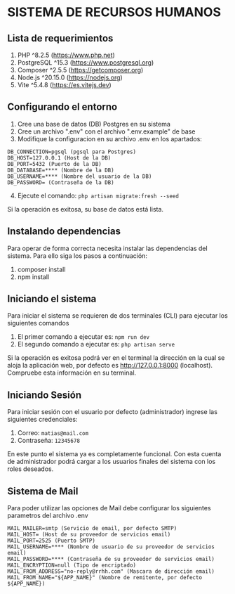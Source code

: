 # SISTEMA DE RECURSOS HUMANOS
## Lista de requerimientos

1.  PHP ^8.2.5 (<a>https://www.php.net</a>)
2.  PostgreSQL ^15.3 (<a>https://www.postgresql.org</a>)
3.  Composer ^2.5.5 (<a>https://getcomposer.org</a>)
4.  Node.js ^20.15.0 (<a>https://nodejs.org</a>)
5.  Vite ^5.4.8 (<a>https://es.vitejs.dev</a>)

## Configurando el entorno
1.  Cree una base de datos (DB) Postgres en su sistema
2.  Cree un archivo ".env" con el archivo ".env.example" de base
3.  Modifique la configuracion en su archivo .env en los apartados:
```
DB_CONNECTION=pgsql (pgsql para Postgres)
DB_HOST=127.0.0.1 (Host de la DB)
DB_PORT=5432 (Puerto de la DB)
DB_DATABASE=**** (Nombre de la DB)
DB_USERNAME=**** (Nombre del usuario de la DB)
DB_PASSWORD= (Contraseña de la DB)
```
    
4.  Ejecute el comando: `php artisan migrate:fresh --seed`

Si la operación es exitosa, su base de datos está lista.

## Instalando dependencias
Para operar de forma correcta necesita instalar las dependencias del sistema. Para ello siga los pasos a continuación:
1.  composer install
2.  npm install

## Iniciando el sistema
Para iniciar el sistema se requieren de dos terminales (CLI) para ejecutar los siguientes comandos

1.  El primer comando a ejecutar es: `npm run dev`
2.  El segundo comando a ejecutar es: `php artisan serve`

Si la operación es exitosa podrá ver en el terminal la dirección en la cual se aloja la aplicación web, por defecto es <a>http://127.0.0.1:8000</a> (localhost). Compruebe esta información en su terminal.

## Iniciando Sesión
Para iniciar sesión con el usuario por defecto (administrador) ingrese las siguientes credenciales:
1.  Correo: `matias@mail.com`
2.  Contraseña: `12345678`

En este punto el sistema ya es completamente funcional. Con esta cuenta de administrador podrá cargar a los usuarios finales del sistema con los roles deseados.

## Sistema de Mail
Para poder utilizar las opciones de Mail debe configurar los siguientes parametros del archivo .env
```
MAIL_MAILER=smtp (Servicio de email, por defecto SMTP)
MAIL_HOST= (Host de su proveedor de servicios email)
MAIL_PORT=2525 (Puerto SMTP)
MAIL_USERNAME=**** (Nombre de usuario de su proveedor de servicios email)
MAIL_PASSWORD=**** (Contraseña de su proveedor de servicios email)
MAIL_ENCRYPTION=null (Tipo de encriptado)
MAIL_FROM_ADDRESS="no-reply@rrhh.com" (Mascara de dirección email)
MAIL_FROM_NAME="${APP_NAME}" (Nombre de remitente, por defecto ${APP_NAME})
```